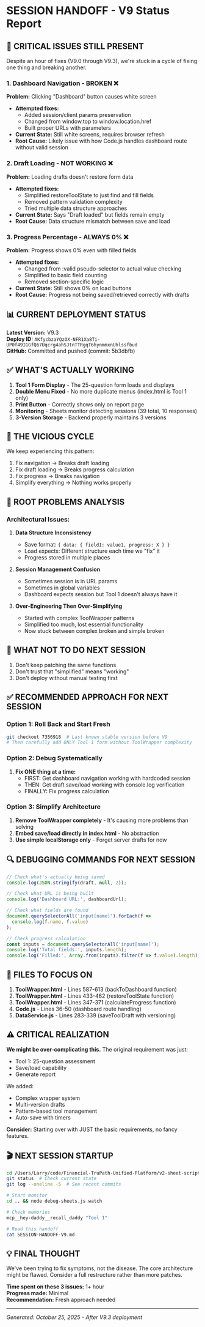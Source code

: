 # SESSION HANDOFF - V9 Status Report

## 🚨 CRITICAL ISSUES STILL PRESENT

Despite an hour of fixes (V9.0 through V9.3), we're stuck in a cycle of fixing one thing and breaking another.

### 1. Dashboard Navigation - BROKEN ❌
**Problem:** Clicking "Dashboard" button causes white screen
- **Attempted fixes:** 
  - Added session/client params preservation
  - Changed from window.top to window.location.href
  - Built proper URLs with parameters
- **Current State:** Still white screens, requires browser refresh
- **Root Cause:** Likely issue with how Code.js handles dashboard route without valid session

### 2. Draft Loading - NOT WORKING ❌
**Problem:** Loading drafts doesn't restore form data
- **Attempted fixes:**
  - Simplified restoreToolState to just find and fill fields
  - Removed pattern validation complexity
  - Tried multiple data structure approaches
- **Current State:** Says "Draft loaded" but fields remain empty
- **Root Cause:** Data structure mismatch between save and load

### 3. Progress Percentage - ALWAYS 0% ❌
**Problem:** Progress shows 0% even with filled fields
- **Attempted fixes:**
  - Changed from :valid pseudo-selector to actual value checking
  - Simplified to basic field counting
  - Removed section-specific logic
- **Current State:** Still shows 0% on load buttons
- **Root Cause:** Progress not being saved/retrieved correctly with drafts

## 📊 CURRENT DEPLOYMENT STATUS

**Latest Version:** V9.3  
**Deploy ID:** `AKfycbzaYQzOX-NFR1Xa8Ti-UP0f49IGGfQ67Uqcrg4ahSJtnTTRgqT6hynmmxnUhlssfbud`  
**GitHub:** Committed and pushed (commit: 5b3dbfb)

## ✅ WHAT'S ACTUALLY WORKING

1. **Tool 1 Form Display** - The 25-question form loads and displays
2. **Double Menu Fixed** - No more duplicate menus (index.html is Tool 1 only)
3. **Print Button** - Correctly shows only on report page
4. **Monitoring** - Sheets monitor detecting sessions (39 total, 10 responses)
5. **3-Version Storage** - Backend properly maintains 3 versions

## 🔄 THE VICIOUS CYCLE

We keep experiencing this pattern:
1. Fix navigation → Breaks draft loading
2. Fix draft loading → Breaks progress calculation
3. Fix progress → Breaks navigation
4. Simplify everything → Nothing works properly

## 🎯 ROOT PROBLEMS ANALYSIS

### Architectural Issues:
1. **Data Structure Inconsistency**
   - Save format: `{ data: { field1: value1, progress: X } }`
   - Load expects: Different structure each time we "fix" it
   - Progress stored in multiple places

2. **Session Management Confusion**
   - Sometimes session is in URL params
   - Sometimes in global variables
   - Dashboard expects session but Tool 1 doesn't always have it

3. **Over-Engineering Then Over-Simplifying**
   - Started with complex ToolWrapper patterns
   - Simplified too much, lost essential functionality
   - Now stuck between complex broken and simple broken

## 🚫 WHAT NOT TO DO NEXT SESSION

1. Don't keep patching the same functions
2. Don't trust that "simplified" means "working"
3. Don't deploy without manual testing first

## ✅ RECOMMENDED APPROACH FOR NEXT SESSION

### Option 1: Roll Back and Start Fresh
```bash
git checkout 7356918  # Last known stable version before V9
# Then carefully add ONLY Tool 1 form without ToolWrapper complexity
```

### Option 2: Debug Systematically
1. **Fix ONE thing at a time:**
   - FIRST: Get dashboard navigation working with hardcoded session
   - THEN: Get draft save/load working with console.log verification
   - FINALLY: Fix progress calculation

### Option 3: Simplify Architecture
1. **Remove ToolWrapper completely** - It's causing more problems than solving
2. **Embed save/load directly in index.html** - No abstraction
3. **Use simple localStorage only** - Forget server drafts for now

## 🔍 DEBUGGING COMMANDS FOR NEXT SESSION

```javascript
// Check what's actually being saved
console.log(JSON.stringify(draft, null, 2));

// Check what URL is being built
console.log('Dashboard URL:', dashboardUrl);

// Check what fields are found
document.querySelectorAll('input[name]').forEach(f => 
  console.log(f.name, f.value)
);

// Check progress calculation
const inputs = document.querySelectorAll('input[name]');
console.log('Total fields:', inputs.length);
console.log('Filled:', Array.from(inputs).filter(f => f.value).length);
```

## 📝 FILES TO FOCUS ON

1. **ToolWrapper.html** - Lines 587-613 (backToDashboard function)
2. **ToolWrapper.html** - Lines 433-462 (restoreToolState function)  
3. **ToolWrapper.html** - Lines 347-371 (calculateProgress function)
4. **Code.js** - Lines 36-50 (dashboard route handling)
5. **DataService.js** - Lines 283-339 (saveToolDraft with versioning)

## ⚠️ CRITICAL REALIZATION

**We might be over-complicating this.** The original requirement was just:
- Tool 1: 25-question assessment
- Save/load capability
- Generate report

We added:
- Complex wrapper system
- Multi-version drafts
- Pattern-based tool management
- Auto-save with timers

**Consider:** Starting over with JUST the basic requirements, no fancy features.

## 🎬 NEXT SESSION STARTUP

```bash
cd /Users/Larry/code/Financial-TruPath-Unified-Platform/v2-sheet-script
git status  # Check current state
git log --oneline -5  # See recent commits

# Start monitor
cd .. && node debug-sheets.js watch

# Check memories
mcp__hey-daddy__recall_daddy "Tool 1"

# Read this handoff
cat SESSION-HANDOFF-V9.md
```

## 💡 FINAL THOUGHT

We've been trying to fix symptoms, not the disease. The core architecture might be flawed. Consider a full restructure rather than more patches.

**Time spent on these 3 issues:** 1+ hour  
**Progress made:** Minimal  
**Recommendation:** Fresh approach needed

---
*Generated: October 25, 2025 - After V9.3 deployment*